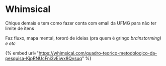 # Whimsical

Chique demais e tem como fazer conta com email da UFMG para não ter limite de itens

Faz fluxo, mapa mental, tororó de ideias (pra quem é gringo _brainstorming) e etc_

{% embed url="https://whimsical.com/quadro-teorico-metodologico-da-pesquisa-KjpRNUcFni3vEiwx8Qysuq" %}

